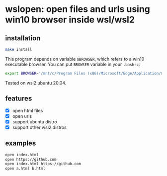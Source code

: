 # wslopen: open files and urls using win10 browser inside wsl/wsl2

## installation

```bash
make install
```

This program depends on variable `$BROWSER`, which refers to a win10 executable browser. You can put `BROWSER` variable in your `.bashrc`:

```bash
export BROWSER='/mnt/c/Program Files (x86)/Microsoft/Edge/Application/msedge.exe'
```

Tested on wsl2 ubuntu 20.04.

## features

* [x] open html files
* [x] open urls
* [x] support ubuntu distro
* [x] support other wsl2 distros

## examples

```bash
open index.html
open https://github.com
open index.html https://github.com
open a.html b.html
```

